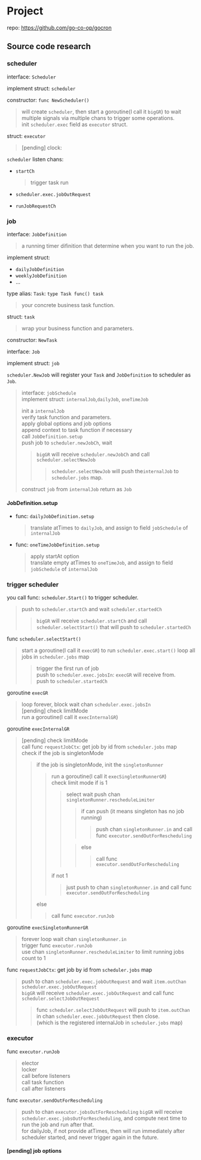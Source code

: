 # Project

repo: https://github.com/go-co-op/gocron

## Source code research

### scheduler
interface: `Scheduler`

implement struct: `scheduler`

constructor: `func NewScheduler()`
> will create `scheduler`, then start a goroutine(I call it `bigGR`) to wait multiple signals via multiple chans to trigger some operations.  
> init `scheduler.exec` field as `executor` struct.  

struct: `executor`
> [pending] clock: 

`scheduler` listen chans:

- `startCh`
    > trigger task run
- `scheduler.exec.jobOutRequest`
    > 
- `runJobRequestCh`
### job
interface: `JobDefinition`
> a running timer difinition that determine when you want to run the job.

implement struct: 
- `dailyJobDefinition`
- `weeklyJobDefinition`
- ...

type alias: `Task`: `type Task func() task`
> your concrete business task function.

struct: `task`
> wrap your business function and parameters.

constructor: `NewTask`

interface: `Job`

implement struct: `job`

`scheduler.NewJob` will register your `Task` and `JobDefinition` to scheduler as `Job`.

> interface: `jobSchedule`  
> implement struct: `internalJob`,`dailyJob`, `oneTimeJob`    
>
> init a `internalJob`   
> verify task function and parameters.  
> apply global options and job options  
> append context to task function if necessary  
> call `JobDefinition.setup`   
> push job to `scheduler.newJobCh`, wait  
>> `bigGR` will receive `scheduler.newJobCh` and call `scheduler.selectNewJob`  
>>> `scheduler.selectNewJob` will push the`internalJob` to `scheduler.jobs` map.    
>
> construct `job`  from `internalJob` return as `Job`

#### JobDefinition.setup
- func: `dailyJobDefinition.setup` 
    > translate atTimes to `dailyJob`, and assign to field `jobSchedule` of `internalJob`  
- func: `oneTimeJobDefinition.setup`
    > apply startAt option  
    > translate empty atTimes to `oneTimeJob`, and assign to field `jobSchedule` of `internalJob`  

### trigger scheduler
you call func: `scheduler.Start()` to trigger scheduler.
> push to `scheduler.startCh` and wait `scheduler.startedCh`  
>> `bigGR` will receive `scheduler.startCh` and call `scheduler.selectStart()` that will push to `scheduler.startedCh`  

func `scheduler.selectStart()`
> start a goroutine(I call it `execGR`) to run `scheduler.exec.start()` 
> loop all jobs in `scheduler.jobs` map    
>> trigger the first run of job  
>> push to `scheduler.exec.jobsIn`: `execGR` will receive from.  
> push to `scheduler.startedCh`

goroutine `execGR`
> loop forever, block wait chan `scheduler.exec.jobsIn`    
> [pending] check limitMode  
> run a goroutine(I call it `execInternalGR`)

goroutine `execInternalGR`
> [pending] check limitMode  
> call func `requestJobCtx`: get job by id from `scheduler.jobs` map  
> check if the job is singletonMode  
>> if the job is singletonMode, init the `singletonRunner`
>>> run a goroutine(I call it `execSingletonRunnerGR`)  
>>> check limit mode if is 1
>>>> select wait push chan `singletonRunner.rescheduleLimiter`   
>>>>> if can push (it means singleton has no job running)  
>>>>>> push chan `singletonRunner.in` and call func `executor.sendOutForRescheduling`  
>>>>
>>>>> else  
>>>>>> call func `executor.sendOutForRescheduling`  
>>>
>>> if not 1 
>>>> just push to chan `singletonRunner.in` and call func `executor.sendOutForRescheduling`  
>> 
>> else  
>>> call func `executor.runJob`

goroutine `execSingletonRunnerGR`
> forever loop wait chan `singletonRunner.in`  
> trigger func `executor.runJob`  
> use chan `singletonRunner.rescheduleLimiter` to limit running jobs count to 1


func `requestJobCtx`: get job by id from `scheduler.jobs` map  
> push to chan `scheduler.exec.jobOutRequest` and wait `item.outChan`  
> `scheduler.exec.jobOutRequest`  
> `bigGR` will receive `scheduler.exec.jobOutRequest` and call func `scheduler.selectJobOutRequest`    
>> func `scheduler.selectJobOutRequest` will push to `item.outChan` in chan `scheduler.exec.jobOutRequest` then close.    
>> (which is the registered internalJob in `scheduler.jobs` map)   




### executor
func `executor.runJob`
> elector  
> locker  
> call before listeners  
> call task function  
> call after listeners  

func `executor.sendOutForRescheduling`
> push to chan `executor.jobsOutForRescheduling`
> `bigGR` will receive `scheduler.exec.jobsOutForRescheduling`, and compute next time to run the job and run after that.  
> for dailyJob, if not provide atTimes, then will run immediately after scheduler started, and never trigger again in the future.

#### [pending] job options
